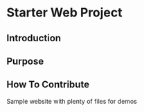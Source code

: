 # Starter Web Project


## Introduction

## Purpose

## How To Contribute

Sample website with plenty of files for demos